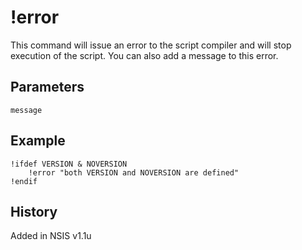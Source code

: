 # !error

This command will issue an error to the script compiler and will stop execution of the script. You can also add a message to this error.

## Parameters

    message

## Example

	!ifdef VERSION & NOVERSION
		!error "both VERSION and NOVERSION are defined"
	!endif

## History

Added in NSIS v1.1u
